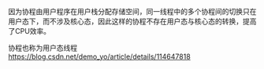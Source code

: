 因为协程由用户程序在用户栈分配存储空间，同一线程中的多个协程间的切换只在用户态下，而不涉及核心态，因此这样的协程不存在用户态与核心态的转换，提高了CPU效率。


协程也称为用户态线程
https://blog.csdn.net/demo_yo/article/details/114647818